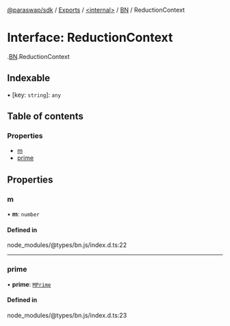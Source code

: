 [@paraswap/sdk](../README.md) / [Exports](../modules.md) / [<internal\>](../modules/internal_.md) / [BN](../modules/internal_.BN.md) / ReductionContext

# Interface: ReductionContext

[<internal>](../modules/internal_.md).[BN](../modules/internal_.BN.md).ReductionContext

## Indexable

▪ [key: `string`]: `any`

## Table of contents

### Properties

- [m](internal_.BN.ReductionContext.md#m)
- [prime](internal_.BN.ReductionContext.md#prime)

## Properties

### m

• **m**: `number`

#### Defined in

node_modules/@types/bn.js/index.d.ts:22

___

### prime

• **prime**: [`MPrime`](internal_.BN.MPrime.md)

#### Defined in

node_modules/@types/bn.js/index.d.ts:23
